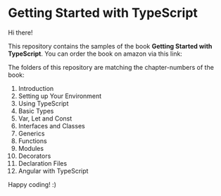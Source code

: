 # Getting Started with TypeScript

Hi there! 

This repository contains the samples of the book **Getting Started with TypeScript**. You can order the book on amazon via this link: 

The folders of this repository are matching the chapter-numbers of the book:

1. Introduction
2. Setting up Your Environment
3. Using TypeScript
4. Basic Types
5. Var, Let and Const
6. Interfaces and Classes
7. Generics
8. Functions
9. Modules
10. Decorators
11. Declaration Files
12. Angular with TypeScript

Happy coding! :)
